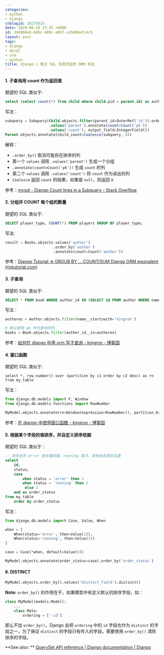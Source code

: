 ```yaml
---
categories:
- python
- django
cnblogid: 18274515
date: 2024-06-28 23:35 +0800
id: 2dd860ab-685c-409c-a0b7-a15688e7c4c9
layout: post
tags:
- django
- mysql
- orm
- python
title: django | 常见 SQL 及其对应的 ORM 写法
---
```


#### 1. 子查询用 count 作为返回值
期望的 SQL 类似于:
```sql
select (select count(*) from child where child.pid = parent.id) as auth_exists from parent
```
写法：
```sql
subquery = Subquery(Child.objects.filter(parent_id=OuterRef('id')).order_by()
                    .values('parent').annotate(count=Count('pk'))
                    .values('count'), output_field=IntegerField())
Parent.objects.annotate(child_count=Coalesce(subquery, 0))
```
解释：
- `.order_by()` 取消可能存在排序的列
- 第一个 `values` 调用 `.values('parent')` 生成一个分组
- `.annotate(count=Count('pk'))` 生成 `count` 的列
- 第二个 `values` 调用 `.values('count')` 将 `count` 作为读出的列
- `Coalesce` 返回 `count` 的结果，如果是 `null`，则返回 `0`

参考：[mysql - Django Count lines in a Subquery - Stack Overflow](https://stackoverflow.com/questions/65600321/django-count-lines-in-a-subquery)



#### 2. 分组并 COUNT 每个组的数量
期望的 SQL 类似于:
```sql
SELECT player_type, COUNT(*) FROM players GROUP BY player_type;
```
写法:
```python
result = Books.objects.values('author')
                      .order_by('author')
                      .annotate(count=Count('author'))
```
参考：[Django Tutorial => GROUB BY ... COUNT/SUM Django ORM equivalent (riptutorial.com)](https://riptutorial.com/django/example/30595/groub-by-----count-sum-django-orm-equivalent)



#### 3. 子查询
期望的 SQL 类似于:
```sql
SELECT * FROM book WHERE author_id IN (SELECT id FROM author WHERE name LIKE 'kingron%')
```
写法：
```python
authores = Author.objects.filter(name__startswith='kingron')

# 默认使用 pk 作为查询的列
books = Book.objects.filter(author_id__in=authores)
```
参考：[如何在 django 中用 orm 写子查询 - kingron - 博客园](https://www.cnblogs.com/kingron/p/18259854)



#### 4. 窗口函数
期望的 SQL 类似于:
```sqlite
select *, row_number() over (partition by c1 order by c2 desc) as rn from my_table
```
写法：
```python
from django.db.models import F, Window
from django.db.models.functions import RowNumber

MyModel.objects.annotate(rn=Window(expression=RowNumber(), partition_by=[F('c1')], order_by=F('c2').desc()))
```
参考：[在 django 中使用窗口函数 - kingron - 博客园](https://www.cnblogs.com/kingron/p/18233047)



#### 5. 根据某个字段的值排序，并自定义排序依据
期望的 SQL 类似于：
```sql
-- 将状态为 error 放在最前面，running 其次，其他状态放在后面
select 
	id, 
	status, 
	case 
		when status = 'error' then 1 
		when status = 'running' then 2
         else 3
    end as order_status
from my_table 
	order by order_status
```
写法：
```python
from django.db.models import Case, Value, When

when = [
    When(status='error', then=Value(1)),
    When(status='running', then=Value(2))
]

case = Case(*when, default=Value(3))

MyModel.objects.annotate(order_status=case).order_by('order_status')
```



#### 6. DISTINCT

```python
MyModel.objects.order_by().values('distinct_field').distinct()
```

**Note:** `order_by()` 的作用在于，如果模型中有定义默认的排序字段，如：

```python
class MyModel(models.Model):
    ...
    class Meta:
        ordering = ['-id']
```

那么不加 `order_by()`，Django 会把 `ordering` 中的 `id` 字段也作为 `distinct` 的字段之一，为了保证 `distinct` 的字段只有传入的字段，需要使用 `order_by()` 清除排序的字段。

**See also: ** [QuerySet API reference \| Django documentation \| Django](https://docs.djangoproject.com/en/dev/ref/models/querysets/#order-by)